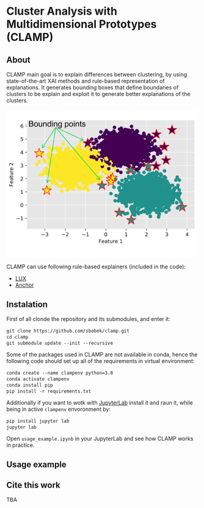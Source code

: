 # Cluster Analysis with Multidimensional Prototypes (CLAMP)
## About
CLAMP main goal is to explain differences between clustering, by using state-of-the-art XAI methods and rule-based representation of explanations.
It generates bounding boxes that define boundaries of clusters to be explain and exploit it to generate better explanations of the clusters.

![](./pix/bounding-box.png)

CLAMP can use following rule-based explainers (included in the code):
  * [LUX](https://github.com/sbobek/lux)
  * [Anchor](https://github.com/marcotcr/anchor)

## Instalation
First of all clonde the repository and its submodules, and enter it:

```
git clone https://github.com/sbobek/clamp.git
cd clamp
git submodule update --init --recursive
```
Some of the packages used in CLAMP are not available in conda, hence the following code should set up all of the requirements in virtual environment:

```
conda create --name clampenv python=3.8
conda activate clampenv
conda install pip
pip install -r requirements.txt
```

Additionally if you want to wotk with [JupyterLab](https://jupyter.org/) install it and raun it, while being in active `clampenv` envoronment by:

```
pip install jupyter lab
jupyter lab
```

Open `usage_example.ipynb` in your JupyterLab and see how CLAMP works in practice.

## Usage example
## Cite this work
TBA
